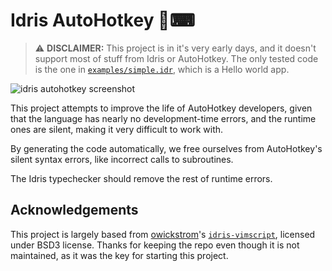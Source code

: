 # Idris AutoHotkey 🐉⌨

> ⚠ **DISCLAIMER:** This project is in it's very early days, and it doesn't support most of stuff from Idris or AutoHotkey. The only tested code is the one in [`examples/simple.idr`](examples/simple.idr), which is a Hello world app.

![idris autohotkey screenshot](https://pbs.twimg.com/media/ESnLF6SWsAIhzRF?format=png&name=small)

This project attempts to improve the life of AutoHotkey developers, given that the language has nearly no
development-time errors, and the runtime ones are silent, making it very difficult to work with.

By generating the code automatically, we free ourselves from AutoHotkey's silent syntax errors, like incorrect calls to subroutines.

The Idris typechecker should remove the rest of runtime errors.

## Acknowledgements

This project is largely based from [owickstrom](https://github.com/owickstrom)'s [`idris-vimscript`](https://github.com/owickstrom/idris-vimscript), licensed under BSD3 license. Thanks for keeping the repo even though it is not maintained, as it was the key for starting this project.
